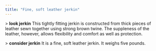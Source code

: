 ```yaml
---
title: "Fine, soft leather jerkin"
---
```


\> **look jerkin** This tightly fitting jerkin is constructed from thick
pieces of leather sewn together using strong brown twine. The suppleness
of the leather, however, allows flexibility and comfort as well as
protection.

\> **consider jerkin** It is a fine, soft leather jerkin. It weighs five
pounds.